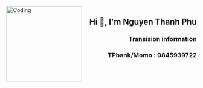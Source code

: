 <img align="left" alt="Coding" width="200" src="https://github.com/ngxx-fus/source_respo/blob/main/NTP.jpg">
<h2 align="right">Hi 👋, I'm Nguyen Thanh Phu</h2>
<h3 align="right">Transision information</h3>
<h3  align="right"> TPbank/Momo : 0845939722</h3>
